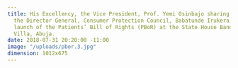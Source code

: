 ```yaml
---
title: His Excellency, the Vice President, Prof. Yemi Osinbajo sharing thoughts with
  the Director General, Consumer Protection Council, Babatunde Irukera, during the
  launch of the Patients’ Bill of Rights (PBoR) at the State House Banquet Hall, Aso
  Villa, Abuja.
date: 2018-07-31 20:20:00 -11:00
image: "/uploads/pbor.3.jpg"
dimension: 1012x675
---
```


